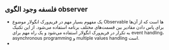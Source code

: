 ## فلسفه وجود الگوی observer 

- یک مفهوم بسیار مهم در فریم‌ورک انگولار موضوع Observable ها است که از آن‌ها برای پاس دادن مقادیر بین قسمت‌های مختلف برنامه استفاده می‌شود. از این تکنیک به تکرار در فریم‌ورک انگولار استفاده می‌شود و یک راه مهم برای event handling، asynchronous programming و multiple values handling است. 
- 